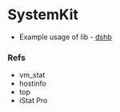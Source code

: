 SystemKit
=========

- Example usage of lib - [dshb](https://github.com/beltex/dshb)

### Refs

- vm_stat
- hostinfo
- top
- iStat Pro
